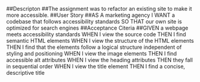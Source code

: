 ##Descripton
##The assignment was to refactor an existing site to make it more accessible.
##User Story
##AS A marketing agency
I WANT a codebase that follows accessibility standards
SO THAT our own site is optimized for search engines
##Acceptance Citeria 
##GIVEN a webpage meets accessibility standards
WHEN I view the source code
THEN I find semantic HTML elements
WHEN I view the structure of the HTML elements
THEN I find that the elements follow a logical structure independent of styling and positioning
WHEN I view the image elements
THEN I find accessible alt attributes
WHEN I view the heading attributes
THEN they fall in sequential order
WHEN I view the title element
THEN I find a concise, descriptive title
